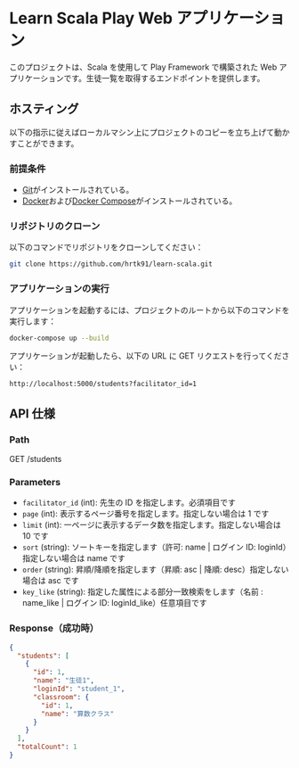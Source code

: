 # Learn Scala Play Web アプリケーション

このプロジェクトは、Scala を使用して Play Framework で構築された Web アプリケーションです。生徒一覧を取得するエンドポイントを提供します。

## ホスティング

以下の指示に従えばローカルマシン上にプロジェクトのコピーを立ち上げて動かすことができます。

### 前提条件

- [Git](https://git-scm.com/downloads)がインストールされている。
- [Docker](https://www.docker.com/products/docker-desktop)および[Docker Compose](https://docs.docker.com/compose/install/)がインストールされている。

### リポジトリのクローン

以下のコマンドでリポジトリをクローンしてください：

```bash
git clone https://github.com/hrtk91/learn-scala.git
```

### アプリケーションの実行

アプリケーションを起動するには、プロジェクトのルートから以下のコマンドを実行します：

```bash
docker-compose up --build
```

アプリケーションが起動したら、以下の URL に GET リクエストを行ってください：

```
http://localhost:5000/students?facilitator_id=1
```

## API 仕様

### Path

GET /students

### Parameters

- `facilitator_id` (int): 先生の ID を指定します。必須項目です
- `page` (int): 表示するページ番号を指定します。指定しない場合は 1 です
- `limit` (int): 一ページに表示するデータ数を指定します。指定しない場合は 10 です
- `sort` (string): ソートキーを指定します（許可: name | ログイン ID: loginId）指定しない場合は name です
- `order` (string): 昇順/降順を指定します（昇順: asc | 降順: desc）指定しない場合は asc です
- `key_like` (string): 指定した属性による部分一致検索をします（名前 : name_like | ログイン ID: loginId_like）任意項目です

### Response（成功時）

```json
{
  "students": [
    {
      "id": 1,
      "name": "生徒1",
      "loginId": "student_1",
      "classroom": {
        "id": 1,
        "name": "算数クラス"
      }
    }
  ],
  "totalCount": 1
}
```
